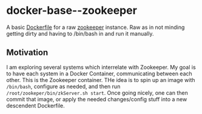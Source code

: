docker-base--zookeeper
======================

A basic [Dockerfile](https://docker.io) for a raw [zookeeper](http://zookeeper.apache.org/) instance. Raw as in not minding getting dirty and having to /bin/bash in and run it manually.


Motivation
-----------

I am exploring several systems which interrelate with Zookeeper. My goal is to have each system in a Docker Container, communicating between each other. This is the Zookeeper container. THe idea is to spin up an image with `/bin/bash`, configure as needed, and then run `/root/zookeper/bin/zkServer.sh start`. Once going nicely, one can then commit that image, or apply the needed changes/config stuff into a new descendent Dockerfile.
